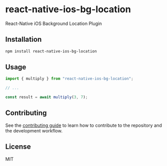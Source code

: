 # react-native-ios-bg-location

React-Native iOS Background Location Plugin

## Installation

```sh
npm install react-native-ios-bg-location
```

## Usage

```js
import { multiply } from "react-native-ios-bg-location";

// ...

const result = await multiply(3, 7);
```

## Contributing

See the [contributing guide](CONTRIBUTING.md) to learn how to contribute to the repository and the development workflow.

## License

MIT
